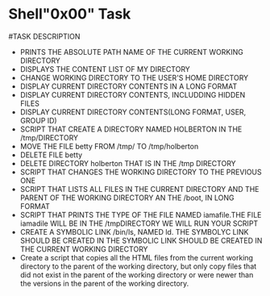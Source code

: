 # Shell"0x00" Task
#TASK DESCRIPTION

- PRINTS THE ABSOLUTE PATH NAME OF THE CURRENT WORKING DIRECTORY
- DISPLAYS THE CONTENT LIST OF MY DIRECTORY
- CHANGE WORKING DIRECTORY TO THE USER'S HOME DIRECTORY
- DISPLAY CURRENT DIRECTORY CONTENTS IN A LONG FORMAT
- DISPLAY CURRENT DIRECTORY CONTENTS, INCLUDDING HIDDEN FILES
- DISPLAY CURRENT DIRECTORY CONTENTS(LONG FORMAT, USER, GROUP ID)
- SCRIPT THAT CREATE A DIRECTORY NAMED HOLBERTON IN THE /tmp/DIRECTORY
- MOVE THE FILE betty FROM /tmp/ TO /tmp/holberton
- DELETE FILE betty
- DELETE DIRECTORY holberton THAT IS IN THE /tmp DIRECTORY
- SCRIPT THAT CHANGES THE WORKING DIRECTORY TO THE PREVIOUS ONE
- SCRIPT THAT LISTS ALL FILES IN THE CURRENT DIRECTORY AND THE PARENT OF THE WORKING DIRECTORY AN THE /boot, IN LONG FORMAT
- SCRIPT THAT PRINTS THE TYPE OF THE FILE NAMED iamafile.THE FILE iamadile WILL BE IN THE /tmpDIRECTORY WE WILL RUN YOUR SCRIPT
- CREATE A SYMBOLIC LINK /bin/ls, NAMED ld. THE SYMBOLYC LINK SHOULD BE CREATED IN THE SYMBOLIC LINK SHOULD BE CREATED IN THE CURRENT WORKING DIRECTORY
- Create a script that copies all the HTML files from the current working directory to the parent of the working directory, but only copy files that did not exist in the parent of the working directory or were newer than the versions in the parent of the working directory.
